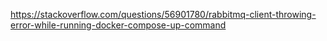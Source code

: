 https://stackoverflow.com/questions/56901780/rabbitmq-client-throwing-error-while-running-docker-compose-up-command
